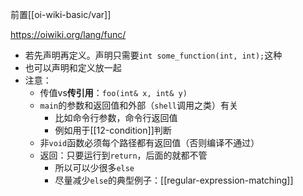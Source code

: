 前置[[oi-wiki-basic/var]]

https://oiwiki.org/lang/func/

- 若先声明再定义。声明只需要`int some_function(int, int);`这种
- 也可以声明和定义放一起
- 注意：
  - 传值vs**传引用**：`foo(int& x, int& y)`
  - `main`的参数和返回值和外部（`shell`调用之类）有关
    - 比如命令行参数，命令行返回值
    - 例如用于[[12-condition]]判断
  - 非`void`函数必须每个路径都有返回值（否则编译不通过）
  - 返回：只要运行到`return`，后面的就都不管
    - 所以可以少很多`else`
    - 尽量减少`else`的典型例子：[[regular-expression-matching]]
